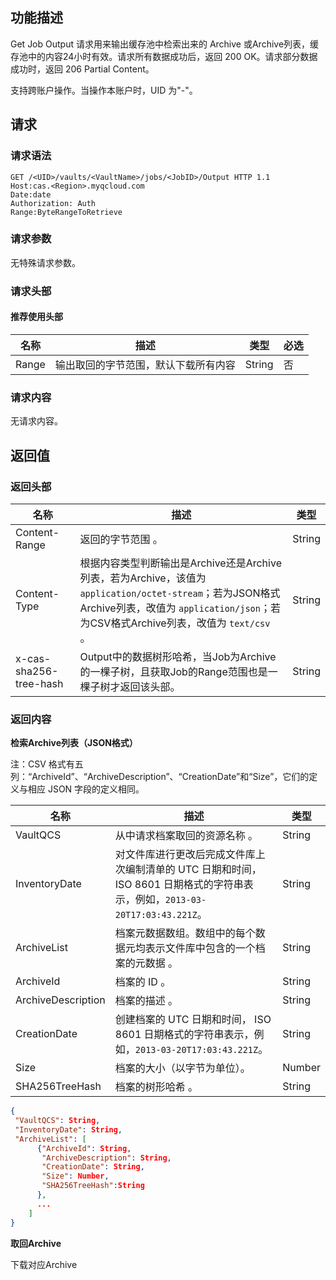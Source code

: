 ## 功能描述

Get Job Output 请求用来输出缓存池中检索出来的 Archive 或Archive列表，缓存池中的内容24小时有效。请求所有数据成功后，返回 200 OK。请求部分数据成功时，返回 206 Partial Content。

支持跨账户操作。当操作本账户时，UID 为"-"。

## 请求

### 请求语法

```HTTP
GET /<UID>/vaults/<VaultName>/jobs/<JobID>/Output HTTP 1.1
Host:cas.<Region>.myqcloud.com
Date:date
Authorization: Auth
Range:ByteRangeToRetrieve
```

### 请求参数

无特殊请求参数。

### 请求头部

#### 推荐使用头部

| 名称    | 描述                 | 类型     | 必选   |
| ----- | ------------------ | ------ | ---- |
| Range | 输出取回的字节范围，默认下载所有内容 | String | 否    |

### 请求内容

无请求内容。

## 返回值

### 返回头部

| 名称                     | 描述                                       | 类型     |
| ---------------------- | ---------------------------------------- | ------ |
| Content-Range          | 返回的字节范围       。                          | String |
| Content-Type           | 根据内容类型判断输出是Archive还是Archive列表，若为Archive，该值为`application/octet-stream`；若为JSON格式Archive列表，改值为 `application/json`；若为CSV格式Archive列表，改值为  `text/csv` 。 | String |
| x-cas-sha256-tree-hash | Output中的数据树形哈希，当Job为Archive的一棵子树，且获取Job的Range范围也是一棵子树才返回该头部。 | String |

### 返回内容

**检索Archive列表（JSON格式）**

注：CSV 格式有五列：“ArchiveId”、“ArchiveDescription”、“CreationDate”和“Size”，它们的定义与相应 JSON 字段的定义相同。

| 名称                 | 描述                                       | 类型     |
| ------------------ | ---------------------------------------- | ------ |
| VaultQCS           | 从中请求档案取回的资源名称  。                         | String |
| InventoryDate      | 对文件库进行更改后完成文件库上次编制清单的 UTC 日期和时间，ISO 8601 日期格式的字符串表示，例如，`2013-03-20T17:03:43.221Z`。 | String |
| ArchiveList        | 档案元数据数组。数组中的每个数据元均表示文件库中包含的一个档案的元数据 。    | String |
| ArchiveId          | 档案的 ID  。                                | String |
| ArchiveDescription | 档案的描述 。                                  | String |
| CreationDate       | 创建档案的 UTC 日期和时间， ISO 8601 日期格式的字符串表示，例如，`2013-03-20T17:03:43.221Z`。 | String |
| Size               | 档案的大小（以字节为单位）。                           | Number |
| SHA256TreeHash     | 档案的树形哈希 。                                | String |

```JSON
{
 "VaultQCS": String,
 "InventoryDate": String,
 "ArchiveList": [
      {"ArchiveId": String,
       "ArchiveDescription": String,
       "CreationDate": String,
       "Size": Number,
       "SHA256TreeHash":String
      },
      ...
    ]
}
```

**取回Archive**

下载对应Archive
